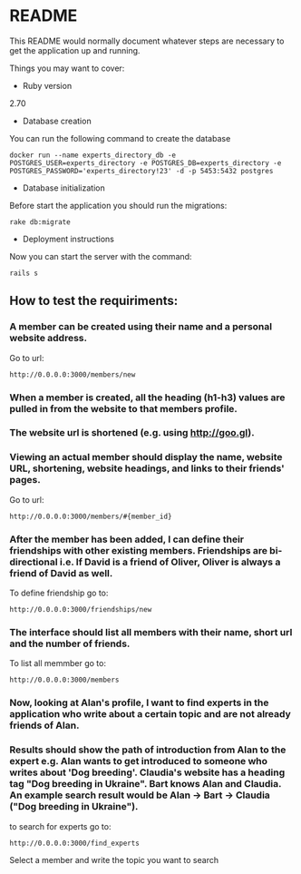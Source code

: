 # README

This README would normally document whatever steps are necessary to get the
application up and running.

Things you may want to cover:

* Ruby version

2.70

* Database creation

You can run the following command to create the database
```
docker run --name experts_directory_db -e POSTGRES_USER=experts_directory -e POSTGRES_DB=experts_directory -e POSTGRES_PASSWORD='experts_directory!23' -d -p 5453:5432 postgres
```

* Database initialization

Before start the application you should run the migrations:
```
rake db:migrate
```

* Deployment instructions

Now you can start the server with the command:
```
rails s
```
## How to test the requiriments:

### A member can be created using their name and a personal website address.

Go to url:

```http://0.0.0.0:3000/members/new```

### When a member is created, all the heading (h1-h3) values are pulled in from the website to that members profile.

### The website url is shortened (e.g. using http://goo.gl).

### Viewing an actual member should display the name, website URL, shortening, website headings, and links to their friends' pages.

Go to url:

```http://0.0.0.0:3000/members/#{member_id}```

### After the member has been added, I can define their friendships with other existing members. Friendships are bi-directional i.e. If David is a friend of Oliver, Oliver is always a friend of David as well.

To define friendship go to:

```http://0.0.0.0:3000/friendships/new```

### The interface should list all members with their name, short url and the number of friends.

To list all memmber go to:

```http://0.0.0.0:3000/members```

### Now, looking at Alan's profile, I want to find experts in the application who write about a certain topic and are not already friends of Alan.

### Results should show the path of introduction from Alan to the expert e.g. Alan wants to get introduced to someone who writes about 'Dog breeding'. Claudia's website has a heading tag "Dog breeding in Ukraine". Bart knows Alan and Claudia. An example search result would be Alan -> Bart -> Claudia ("Dog breeding in Ukraine").

to search for experts go to:

```http://0.0.0.0:3000/find_experts```

Select a member and write the topic you want to search



